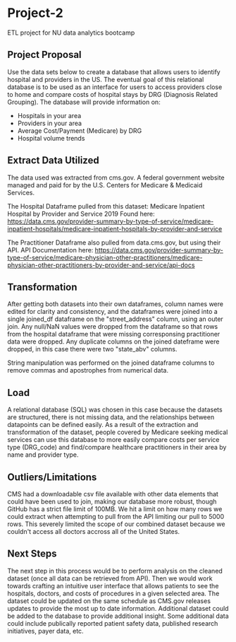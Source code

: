 # Project-2
ETL project for NU data analytics bootcamp

## Project Proposal
Use the data sets below to create a database that allows users to identify hospital and providers in the US. The eventual goal of this relational database is to be used as an interface for users to access providers close to home and compare costs of hospital stays by DRG (Diagnosis Related Grouping). The database will provide information on:

* Hospitals in your area
* Providers in your area
* Average Cost/Payment (Medicare) by DRG
* Hospital volume trends

## Extract Data Utilized
The data used was extracted from cms.gov. A federal government website managed and paid for by the U.S. Centers for Medicare & Medicaid Services.

The Hospital Dataframe pulled from this dataset: Medicare Inpatient Hospital by Provider and Service 2019
Found here: https://data.cms.gov/provider-summary-by-type-of-service/medicare-inpatient-hospitals/medicare-inpatient-hospitals-by-provider-and-service

The Practitioner Dataframe also pulled from data.cms.gov, but using their API. 
API Documentation here: 
https://data.cms.gov/provider-summary-by-type-of-service/medicare-physician-other-practitioners/medicare-physician-other-practitioners-by-provider-and-service/api-docs 


## Transformation
After getting both datasets into their own dataframes, column names were edited for clarity and consistency, and the dataframes were joined into a single joined_df dataframe on the "street_address" column, using an outer join. Any null/NaN values were dropped from the dataframe so that rows from the hospital dataframe that were missing corresponsing practitioner data were dropped. Any duplicate columns on the joined dateframe were dropped, in this case there were two "state_abv" columns.  

String manipulation was performed on the joined dataframe columns to remove commas and apostrophes from numerical data. 


## Load
A relational database (SQL) was chosen in this case because the datasets are structured, there is not missing data, and the relationships between datapoints can be defined easily. 
As a result of the extraction and transformation of the dataset, people covered by Medicare seeking medical services can use this database to more easily compare costs per service type (DRG_code) and find/compare healthcare practitioners in their area by name and provider type. 

## Outliers/Limitations
CMS had a downloadable csv file available with other data elements that could have been used to join, making our database more robust, though GitHub has a strict file limit of 100MB. We hit a limit on how many rows we could extract when attempting to pull from the API limiting our pull to 5000 rows. This severely limited the scope of our combined dataset because we couldn't access all doctors accross all of the United States. 

## Next Steps
The next step in this process would be to perform analysis on the cleaned dataset (once all data can be retrieved from API). Then we would work towards crafting an intuitive user interface that allows patients to see the hospitals, doctors, and costs of procedures in a given selected area. The dataset could be updated on the same schedule as CMS.gov releases updates to provide the most up to date information. Additional dataset could be added to the database to provide additional insight. Some additional data could include publically reported patient safety data, published research initiatives, payer data, etc.
